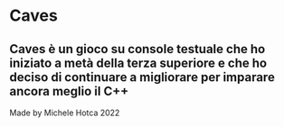 # Caves
## Caves è un gioco su console testuale che ho iniziato a metà della terza superiore e che ho deciso di continuare a migliorare per imparare ancora meglio il C++
Made by Michele Hotca 2022
